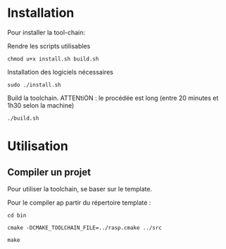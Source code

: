 # Installation

Pour installer la tool-chain:

Rendre les scripts utilisables

`chmod u+x install.sh build.sh`

Installation des logiciels nécessaires

`sudo ./install.sh`

Build la toolchain. ATTENtiON : le procédée est long (entre 20 minutes et 1h30 selon la machine)

`./build.sh`

# Utilisation

## Compiler un projet

Pour utiliser la toolchain, se baser sur le template.

Pour le compiler ap partir du répertoire template :

`cd bin`

`cmake -DCMAKE_TOOLCHAIN_FILE=../rasp.cmake ../src`

`make`
